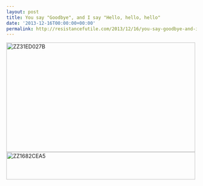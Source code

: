 ```yaml
---
layout: post
title: You say "Goodbye", and I say "Hello, hello, hello"
date: '2013-12-16T00:00:00+00:00'
permalink: http://resistancefutile.com/2013/12/16/you-say-goodbye-and-i-say-hello-hello-hello/
---
```

<img src="http://resistancefutile.com/wp-content/ZZ31ED027B.png" alt="ZZ31ED027B" width="500" height="290" class="aligncenter size-full wp-image-2203" />

<img src="http://resistancefutile.com/wp-content/ZZ1682CEA5.png" alt="ZZ1682CEA5" width="500" height="73" class="aligncenter size-full wp-image-2202" />

